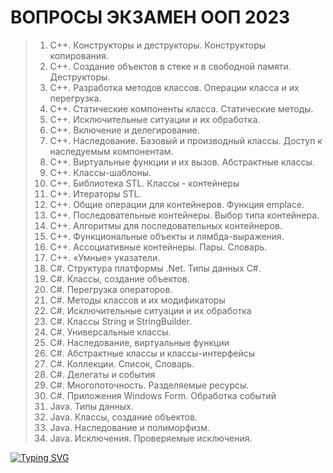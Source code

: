 # ВОПРОСЫ ЭКЗАМЕН ООП 2023
>1. С++. Конструкторы и деструкторы. Конструкторы копирования.
>2. С++. Создание объектов в стеке и в свободной памяти. Деструкторы.
>3. С++. Разработка методов классов. Операции класса и их перегрузка.
>4. С++. Статические компоненты класса. Статические методы.
>5. С++. Исключительные ситуации и их обработка.
>6. С++. Включение и делегирование.
>7. С++. Наследование. Базовый и производный классы. Доступ к наследуемым компонентам.
>8. С++. Виртуальные функции и их вызов. Абстрактные классы.
>9. С++. Классы-шаблоны.
>10. С++. Библиотека STL. Классы - контейнеры
>11. С++. Итераторы STL.
>12. С++. Общие операции для контейнеров. Функция emplace.
>13. С++. Последовательные контейнеры. Выбор типа контейнера.
>14. С++. Алгоритмы для последовательных контейнеров.
>15. C++. Функциональные объекты и лямбда-выражения.
>16. С++. Ассоциативные контейнеры. Пары. Словарь.
>17. C++. «Умные» указатели.
>18. С#. Структура платформы .Net. Типы данных С#.
>19. С#. Классы, создание объектов.
>20. С#. Перегрузка операторов.
>21. С#. Методы классов и их модификаторы
>22. С#. Исключительные ситуации и их обработка
>23. C#. Классы String и StringBuilder.
>24. С#. Универсальные классы.
>25. С#. Наследование, виртуальные функции
>26. С#. Абстрактные классы и классы-интерфейсы
>27. С#. Коллекции. Список, Словарь.
>28. С#. Делегаты и события
>29. C#. Многопоточность. Разделяемые ресурсы.
>30. С#. Приложения Windows Form. Обработка событий
>31. Java. Типы данных.
>32. Java. Классы, создание объектов.
>33. Java. Наследование и полиморфизм.
>34. Java. Исключения. Проверяемые исключения.
>
[![Typing SVG](https://readme-typing-svg.herokuapp.com?color=%2336BCF7&lines=Computer+science+student)](https://git.io/typing-svg)
